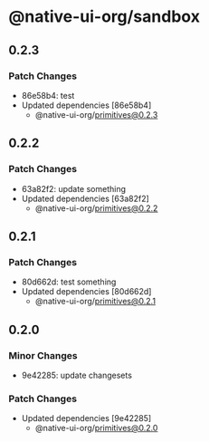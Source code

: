 # @native-ui-org/sandbox

## 0.2.3

### Patch Changes

- 86e58b4: test
- Updated dependencies [86e58b4]
  - @native-ui-org/primitives@0.2.3

## 0.2.2

### Patch Changes

- 63a82f2: update something
- Updated dependencies [63a82f2]
  - @native-ui-org/primitives@0.2.2

## 0.2.1

### Patch Changes

- 80d662d: test something
- Updated dependencies [80d662d]
  - @native-ui-org/primitives@0.2.1

## 0.2.0

### Minor Changes

- 9e42285: update changesets

### Patch Changes

- Updated dependencies [9e42285]
  - @native-ui-org/primitives@0.2.0
